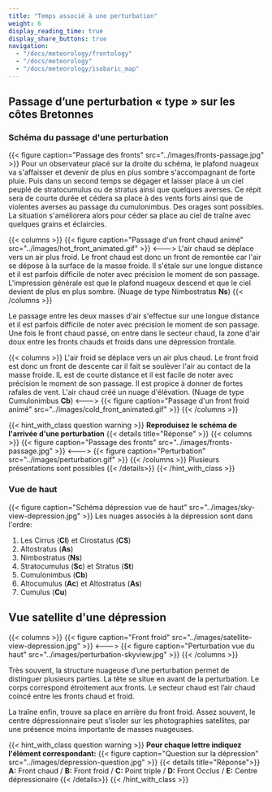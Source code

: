 ```yaml
---
title: "Temps associé à une perturbation"
weight: 6
display_reading_time: true
display_share_buttons: true
navigation:
  - "/docs/meteorology/frontology"
  - "/docs/meteorology"
  - "/docs/meteorology/isobaric_map"
---
```

## Passage d’une perturbation « type » sur les côtes Bretonnes
### Schéma du passage d'une perturbation
{{< figure caption="Passage des fronts" src="../images/fronts-passage.jpg" >}}
Pour un observateur placé sur la droite du schéma, le plafond nuageux va s'affaisser et devenir de plus en plus sombre s'accompagnant de forte pluie.
Puis dans un second temps se dégager et laisser place à un ciel peuplé de stratocumulus ou de stratus ainsi que quelques averses.
Ce répit sera de courte durée et cédera sa place à des vents forts ainsi que de violentes averses au passage du cumulonimbus. Des orages sont possibles.
La situation s'améliorera alors pour céder sa place au ciel de traîne avec quelques grains et éclaircies.

{{< columns >}}
{{< figure caption="Passage d'un front chaud animé" src="../images/hot_front_animated.gif" >}}
<--->
L'air chaud se déplace vers un air plus froid.
Le front chaud est donc un front de remontée car l'air se dépose à la surface de la masse froide.
Il s'étale sur une longue distance et il est parfois difficile de noter avec précision le moment de son passage.
L'impression générale est que le plafond nuageux descend et que le ciel devient de plus en plus sombre. (Nuage de type Nimbostratus **Ns**)
{{< /columns >}}

Le passage entre les deux masses d'air s'effectue sur une longue distance et il est parfois difficile de noter avec précision le moment de son passage.
Une fois le front chaud passé, on entre dans le secteur chaud, la zone d'air doux entre les fronts chauds et froids dans une dépression frontale.

{{< columns >}}
L'air froid se déplace vers un air plus chaud.
Le front froid est donc un front de descente car il fait se soulèver l'air au contact de la masse froide.
IL est de courte distance et il est facile de noter avec précision le moment de son passage.
Il est propice à donner de fortes rafales de vent.
L'air chaud créé un nuage d'élévation. (Nuage de type Cumulonimbus **Cb**)
<--->
{{< figure caption="Passage d'un front froid animé" src="../images/cold_front_animated.gif" >}}
{{< /columns >}}

{{< hint_with_class question warning >}}
**Reproduisez le schéma de l'arrivée d'une perturbation**
{{< details title="Réponse" >}}
{{< columns >}}
{{< figure caption="Passage des fronts" src="../images/fronts-passage.jpg" >}}
<--->
{{< figure caption="Perturbation" src="../images/perturbation.gif" >}}
{{< /columns >}}
Plusieurs présentations sont possibles
{{< /details>}}
{{< /hint_with_class >}}

### Vue de haut
{{< figure caption="Schéma dépression vue de haut" src="../images/sky-view-depression.jpg" >}}
Les nuages associés à la dépression sont dans l'ordre:

1. Les Cirrus (**CI**) et Cirostatus (**CS**)
2. Altostratus (**As**)
3. Nimbostratus (**Ns**)
4. Stratocumulus (**Sc**) et Stratus (**St**)
5. Cumulonimbus (**Cb**)
6. Altocumulus (**Ac**) et Altostratus (**As**)
7. Cumulus (**Cu**)

## Vue satellite d'une dépression
{{< columns >}}
{{< figure caption="Front froid" src="../images/satellite-view-depression.jpg" >}}
<--->
{{< figure caption="Perturbation vue du haut" src="../images/perturbation-skyview.jpg" >}}
{{< /columns >}}

Très souvent, la structure nuageuse d’une perturbation permet de distinguer plusieurs parties. La tête se situe en avant de la perturbation.
Le corps correspond étroitement aux fronts. Le secteur chaud est l’air chaud coincé entre les fronts chaud et froid.

La traîne enfin, trouve sa place en arrière du front froid.
Assez souvent, le centre dépressionnaire peut s’isoler sur les photographies satellites, par une présence moins importante de masses nuageuses.

{{< hint_with_class question warning >}}
**Pour chaque lettre indiquez l'élément correspondant:**
{{< figure caption="Question sur la dépression" src="../images/depression-question.jpg" >}}
{{< details title="Réponse">}}
**A:** Front chaud / **B:** Front froid / **C:** Point triple / **D:** Front Occlus / **E:** Centre dépressionaire
{{< /details>}}
{{< /hint_with_class >}}
